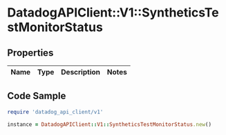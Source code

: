 # DatadogAPIClient::V1::SyntheticsTestMonitorStatus

## Properties

| Name | Type | Description | Notes |
| ---- | ---- | ----------- | ----- |

## Code Sample

```ruby
require 'datadog_api_client/v1'

instance = DatadogAPIClient::V1::SyntheticsTestMonitorStatus.new()
```

